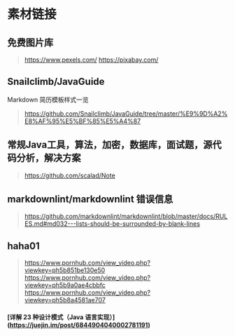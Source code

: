 # 素材链接

## 免费图片库

><https://www.pexels.com/>
><https://pixabay.com/>

## Snailclimb/JavaGuide

Markdown 简历模板样式一览
><https://github.com/Snailclimb/JavaGuide/tree/master/%E9%9D%A2%E8%AF%95%E5%BF%85%E5%A4%87>

## 常规Java工具，算法，加密，数据库，面试题，源代码分析，解决方案

><https://github.com/scalad/Note>

## markdownlint/markdownlint 错误信息

><https://github.com/markdownlint/markdownlint/blob/master/docs/RULES.md#md032---lists-should-be-surrounded-by-blank-lines>


## haha01
><https://www.pornhub.com/view_video.php?viewkey=ph5b851be130e50>
><https://www.pornhub.com/view_video.php?viewkey=ph5b9a0ae4cbbfc>
><https://www.pornhub.com/view_video.php?viewkey=ph5b8a4581ae707>

#### [详解 23 种设计模式（Java 语言实现）]  (https://juejin.im/post/6844904040002781191)
